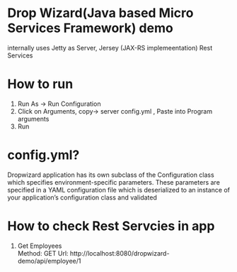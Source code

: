 # Drop Wizard(Java based Micro Services Framework) demo
internally uses Jetty as Server, Jersey (JAX-RS implemeentation) Rest Services

# How to run
1. Run As -> Run Configuration <br/>
2. Click on Arguments, copy-> server config.yml , Paste into Program arguments <br/>
3. Run<br/>

# config.yml?
  Dropwizard application has its own subclass of the Configuration class which specifies environment-specific parameters. These parameters are specified in a YAML configuration file which is deserialized to an instance of your application’s configuration class and validated
  
# How to check Rest Servcies in app
1. Get Employees<br/>
  Method: GET Url: http://localhost:8080/dropwizard-demo/api/employee/1 
